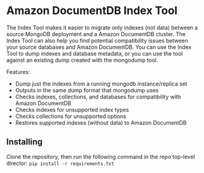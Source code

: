 # Amazon DocumentDB Index Tool

The Index Tool makes it easier to migrate only indexes (not data) between a source MongoDB deployment and a Amazon
DocumentDB cluster. The Index Tool can also help you find potential compatibility issues between your source databases
and Amazon DocumentDB. You can use the Index Tool to dump indexes and database metadata, or you can use the tool against
an existing dump created with the mongodump tool.

Features:

- Dump just the indexes from a running mongodb instance/replica set
- Outputs in the same dump format that mongodump uses
- Checks indexes, collections, and databases for compatibility with Amazon DocumentDB
- Checks indexes for unsupported index types
- Checks collections for unsupported options
- Restores supported indexes (without data) to Amazon DocumentDB

## Installing

Clone the repository, then run the following command in the repo top-level director:
`pip install -r requirements.txt`

